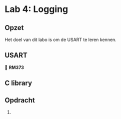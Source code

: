 # Lab 4: Logging

## Opzet

Het doel van dit labo is om de USART te leren kennen.

## USART

📌 **RM373**


## C library


## Opdracht

1. 


